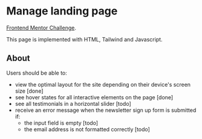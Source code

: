 # Manage landing page

[Frontend Mentor Challenge](https://www.frontendmentor.io/challenges/manage-landing-page-SLXqC6P5).

This page is implemented with HTML, Tailwind and Javascript.

## About

Users should be able to:
- view the optimal layout for the site depending on their device's screen size [done]
- see hover states for all interactive elements on the page [done]
- see all testimonials in a horizontal slider [todo]
- receive an error message when the newsletter sign up form is submitted if:
  - the input field is empty [todo]
  - the email address is not formatted correctly [todo]
